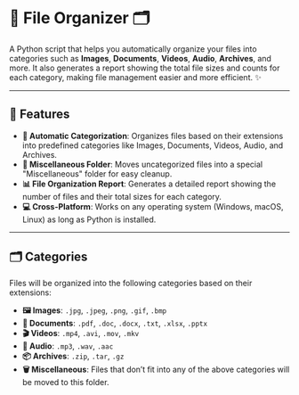 # 📂 **File Organizer** 🗂️

A Python script that helps you automatically organize your files into categories such as **Images**, **Documents**, **Videos**, **Audio**, **Archives**, and more. It also generates a report showing the total file sizes and counts for each category, making file management easier and more efficient. ✨

---

## 🚀 **Features**

- **📸 Automatic Categorization**: Organizes files based on their extensions into predefined categories like Images, Documents, Videos, Audio, and Archives.
- **📁 Miscellaneous Folder**: Moves uncategorized files into a special "Miscellaneous" folder for easy cleanup.
- **📊 File Organization Report**: Generates a detailed report showing the number of files and their total sizes for each category.
- **💻 Cross-Platform**: Works on any operating system (Windows, macOS, Linux) as long as Python is installed.

---

## 🗂️ **Categories**

Files will be organized into the following categories based on their extensions:

- **🖼️ Images**: `.jpg`, `.jpeg`, `.png`, `.gif`, `.bmp`
- **📄 Documents**: `.pdf`, `.doc`, `.docx`, `.txt`, `.xlsx`, `.pptx`
- **🎬 Videos**: `.mp4`, `.avi`, `.mov`, `.mkv`
- **🎵 Audio**: `.mp3`, `.wav`, `.aac`
- **📦 Archives**: `.zip`, `.tar`, `.gz`
- **🗑️ Miscellaneous**: Files that don’t fit into any of the above categories will be moved to this folder.

